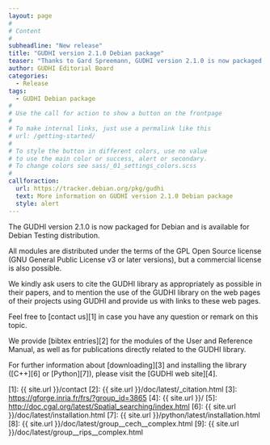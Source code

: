 ```yaml
---
layout: page
#
# Content
#
subheadline: "New release"
title: "GUDHI version 2.1.0 Debian package"
teaser: "Thanks to Gard Spreemann, GUDHI version 2.1.0 is now packaged for Debian"
author: GUDHI Editorial Board
categories:
  - Release
tags:
  - GUDHI Debian package
#
# Use the call for action to show a button on the frontpage
#
# To make internal links, just use a permalink like this
# url: /getting-started/
#
# To style the button in different colors, use no value
# to use the main color or success, alert or secondary.
# To change colors see sass/_01_settings_colors.scss
#
callforaction:
  url: https://tracker.debian.org/pkg/gudhi
  text: More information on GUDHI version 2.1.0 Debian package
  style: alert
---
```



The GUDHI version 2.1.0 is now packaged for Debian and is available for Debian Testing distribution.

All modules are distributed under the terms of the GPL Open Source license (GNU General Public License v3 or later versions), but a commercial license is also possible.

We kindly ask users to cite the GUDHI library as appropriately as possible in their papers, and to mention the use of the GUDHI library on the web pages of
their projects using GUDHI and provide us with links to these web pages.

Feel free to [contact us][1] in case you have any question or remark on this topic.

We provide [bibtex entries][2] for the modules of the User and Reference Manual, as well as for publications directly related to the GUDHI library. 

For further information about [downloading][3] and installing the library ([C++][6] or [Python][7]), please visit the [GUDHI web site][4].


 [1]: {{ site.url }}/contact
 [2]: {{ site.url }}/doc/latest/_citation.html
 [3]: https://gforge.inria.fr/frs/?group_id=3865
 [4]: {{ site.url }}/
 [5]: http://doc.cgal.org/latest/Spatial_searching/index.html
 [6]: {{ site.url }}/doc/latest/installation.html
 [7]: {{ site.url }}/python/latest/installation.html
 [8]: {{ site.url }}/doc/latest/group__cech__complex.html
 [9]: {{ site.url }}/doc/latest/group__rips__complex.html

